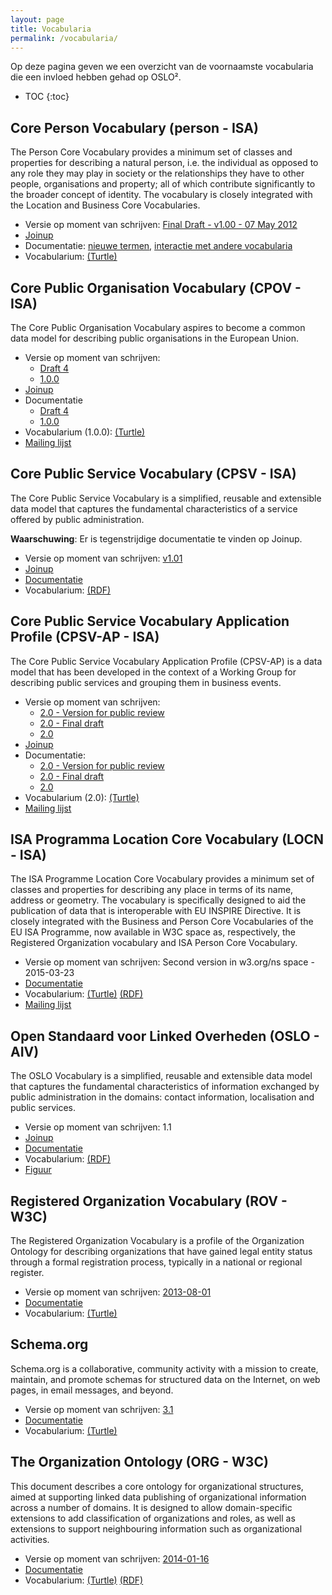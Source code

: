 ```yaml
---
layout: page
title: Vocabularia
permalink: /vocabularia/
---
```


Op deze pagina geven we een overzicht van de voornaamste vocabularia die een invloed hebben gehad op OSLO².

* TOC
{:toc}

## Core Person Vocabulary (person - ISA)

The Person Core Vocabulary provides a minimum set of classes and properties for describing a natural person, i.e. the individual as opposed to any role they may play in society or the relationships they have to other people, organisations and property; all of which contribute significantly to the broader concept of identity. The vocabulary is closely integrated with the Location and Business Core Vocabularies.

- Versie op moment van schrijven: [Final Draft - v1.00 - 07 May 2012](https://joinup.ec.europa.eu/asset/core_person/asset_release/core-person-vocabulary)
- [Joinup](https://joinup.ec.europa.eu/asset/core_person/description)
- Documentatie: [nieuwe termen](https://www.w3.org/ns/person#), [interactie met andere vocabularia](https://joinup.ec.europa.eu/site/core_person/rdfs.html)
- Vocabularium: [(Turtle)](https://www.w3.org/ns/person.ttl)

## Core Public Organisation Vocabulary (CPOV - ISA)

The Core Public Organisation Vocabulary aspires to become a common data model for describing public organisations in the European Union.

- Versie op moment van schrijven: 
  - [Draft 4](https://joinup.ec.europa.eu/asset/cpov/asset_release/core-public-organisation-vocabulary-draft-4)
  - [1.0.0](https://joinup.ec.europa.eu/asset/cpov/asset_release/core-public-organisation-vocabulary-v100)
- [Joinup](https://joinup.ec.europa.eu/asset/cpov/description)
- Documentatie 
  - [Draft 4](https://joinup.ec.europa.eu/system/files/project/core_public_organisation_vocabulary_draft_4_0.01.pdf)
  - [1.0.0](https://joinup.ec.europa.eu/system/files/project/core_public_organisation_vocabulary_version_1.0.0.pdf)
- Vocabularium (1.0.0): [(Turtle)](https://joinup.ec.europa.eu/system/files/project/cpov_rdf_schema_turtle_v0.02.ttl)
- [Mailing lijst](http://joinup.ec.europa.eu/mailman/archives/cpov/)

## Core Public Service Vocabulary (CPSV - ISA)

The Core Public Service Vocabulary is a simplified, reusable and extensible data model that captures the fundamental characteristics of a service offered by public administration.

**Waarschuwing**: Er is tegenstrijdige documentatie te vinden op Joinup.

- Versie op moment van schrijven: [v1.01](https://joinup.ec.europa.eu/asset/core_public_service/asset_release/core-public-service-vocabulary-0)
- [Joinup](https://joinup.ec.europa.eu/asset/core_public_service/description)
- [Documentatie](https://joinup.ec.europa.eu/system/files/project/7e/8d/ae/Core%20Public%20Service%20Vocabulary%20specification%20v1.01.pdf)
- Vocabularium: [(RDF)](http://purl.org/vocab/cpsv#)

## Core Public Service Vocabulary Application Profile (CPSV-AP - ISA)

The Core Public Service Vocabulary Application Profile (CPSV-AP) is a data model that has been developed in the context of a Working Group for describing public services and grouping them in business events.

- Versie op moment van schrijven:
  - [2.0 - Version for public review](https://joinup.ec.europa.eu/asset/cpsv-ap/asset_release/core-public-service-vocabulary-application-profile-20-version-public-rev)
  - [2.0 - Final draft](https://joinup.ec.europa.eu/asset/cpsv-ap/asset_release/core-public-service-vocabulary-application-profile-v20-final-draft)
  - [2.0](https://joinup.ec.europa.eu/asset/cpsv-ap/asset_release/core-public-service-vocabulary-application-profile-v20)
- [Joinup](https://joinup.ec.europa.eu/asset/cpsv-ap/description)
- Documentatie:
  - [2.0 - Version for public review](https://joinup.ec.europa.eu/system/files/project/cc_di07171_cs270_d04.01_cpsv-ap-2.0_v1.05.pdf)
  - [2.0 - Final draft](https://joinup.ec.europa.eu/system/files/project/cc_di07171_cs270_d04.02_cpsv-ap-2.0_v1.01.docx)
  - [2.0](https://joinup.ec.europa.eu/system/files/project/sc270di07171_d04.02_cpsv-ap-2.0_final_v1.01.pdf)
- Vocabularium (2.0): [(Turtle)](https://joinup.ec.europa.eu/system/files/project/cpsv-ap_rdf_schema_v0.05_0.ttl)
- [Mailing lijst](http://joinup.ec.europa.eu/mailman/archives/cpsv-ap/)

## ISA Programma Location Core Vocabulary (LOCN - ISA)

The ISA Programme Location Core Vocabulary provides a minimum set of classes and properties for describing any place in terms of its name, address or geometry. The vocabulary is specifically designed to aid the publication of data that is interoperable with EU INSPIRE Directive. It is closely integrated with the Business and Person Core Vocabularies of the EU ISA Programme, now available in W3C space as, respectively, the Registered Organization vocabulary and ISA Person Core Vocabulary.

- Versie op moment van schrijven: Second version in w3.org/ns space - 2015-03-23
- [Documentatie](http://www.w3.org/ns/locn#)
- Vocabularium: [(Turtle)](https://www.w3.org/ns/locn.ttl) [(RDF)](https://www.w3.org/ns/locn.rdf)
- [Mailing lijst](https://lists.w3.org/Archives/Public/public-locadd/)

## Open Standaard voor Linked Overheden (OSLO - AIV)

The OSLO Vocabulary is a simplified, reusable and extensible data model that captures the fundamental characteristics of information exchanged by public administration in the domains: contact information, localisation and public services.

- Versie op moment van schrijven: 1.1
- [Joinup](https://joinup.ec.europa.eu/catalogue/repository/oslo-open-standards-local-administrations-flanders)
- [Documentatie](https://www.v-ict-or.be/assets/5384d510ce3fb57c500006ad/OSLO1.1-specificaties.pdf)
- Vocabularium: [(RDF)](http://purl.org/oslo/ns/localgov#)
- [Figuur](https://raw.githubusercontent.com/rafbuyle/oslo_xml_schemas/master/OSLO_model_v1_1_0.png)

## Registered Organization Vocabulary (ROV - W3C)

The Registered Organization Vocabulary is a profile of the Organization Ontology for describing organizations that have gained legal entity status through a formal registration process, typically in a national or regional register.

- Versie op moment van schrijven: [2013-08-01](http://www.w3.org/TR/2013/NOTE-vocab-regorg-20130801/)
- [Documentatie](https://www.w3.org/TR/vocab-regorg/)
- Vocabularium: [(Turtle)](https://www.w3.org/ns/regorg#)

## Schema.org

Schema.org is a collaborative, community activity with a mission to create, maintain, and promote schemas for structured data on the Internet, on web pages, in email messages, and beyond.

- Versie op moment van schrijven: [3.1](http://schema.org/version/3.1/)
- [Documentatie](https://schema.org)
- Vocabularium: [(Turtle)](https://schema.org/version/latest/schema.ttl)

## The Organization Ontology (ORG - W3C)

This document describes a core ontology for organizational structures, aimed at supporting linked data publishing of organizational information across a number of domains. It is designed to allow domain-specific extensions to add classification of organizations and roles, as well as extensions to support neighbouring information such as organizational activities.

- Versie op moment van schrijven: [2014-01-16](http://www.w3.org/TR/2014/REC-vocab-org-20140116/)
- [Documentatie](https://www.w3.org/TR/vocab-org/)
- Vocabularium: [(Turtle)](http://www.w3.org/ns/org.ttl)  [(RDF)](http://www.w3.org/ns/org.rdf)
